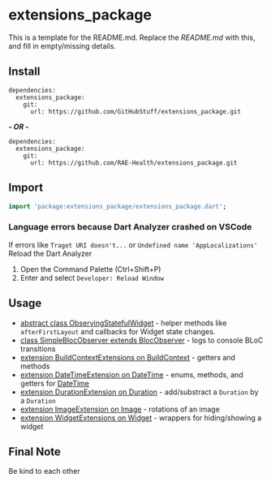 # extensions_package

This is a template for the README.md. Replace the *README.md* with this, and fill in empty/missing details.

## Install

```text
dependencies:
  extensions_package:
    git:
      url: https://github.com/GitHubStuff/extensions_package.git
```

***- OR -***

```text
dependencies:
  extensions_package:
    git:
      url: https://github.com/RAE-Health/extensions_package.git
```

## Import

```dart
import 'package:extensions_package/extensions_package.dart';
```

### Language errors because Dart Analyzer crashed on VSCode

If errors like ```Traget URI doesn't...``` or ```Undefined name 'AppLocalizations'``` Reload the Dart Analyzer

1) Open the Command Palette (Ctrl+Shift+P)
2) Enter and select ```Developer: Reload Window```

## Usage

- [abstract class ObservingStatefulWidget](readme/observing_stateful_widget.md) - helper methods like ```afterFirstLayout``` and callbacks for Widget state changes.
- [class SimpleBlocObserver extends BlocObserver](readme/simple_bloc_observer.md) - logs to console BLoC transitions
- [extension BuildContextExtensions on BuildContext](readme/build_context_extensions.md) - getters and methods
- [extension DateTimeExtension on DateTime](readme/date_time_extensions.md) - enums, methods, and getters for [DateTime](https://api.flutter.dev/flutter/dart-core/DateTime-class.html)
- [extension DurationExtension on Duration](readme/duration_extensions.md) - add/substract a ```Duration``` by a ```Duration```
- [extension ImageExtension on Image](readme/image_extension.md) - rotations of an image
- [extension WidgetExtensions on Widget](readme/widget_extensions.md) - wrappers for hiding/showing a widget

## Final Note

Be kind to each other
